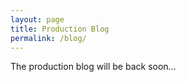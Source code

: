 ```yaml
---
layout: page
title: Production Blog
permalink: /blog/
---
```


The production blog will be back soon…
